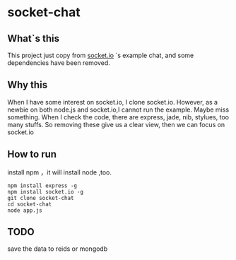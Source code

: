 # socket-chat


## What`s this
This project just copy from
[socket.io](https://github.com/LearnBoost/socket.io) `s example
chat, and some dependencies have been removed.

## Why this

When I have some interest on socket.io, I  clone socket.io. However,
as a newbie on both node.js and socket.io,I cannot run the example.
Maybe miss something. When I check the code, there are express, jade,
nib, stylues, too many stuffs. So removing these give us a clear view,
then we can focus on socket.io

## How to run

install npm ，it will install node ,too.

    npm install express -g
    npm install socket.io -g
    git clone socket-chat
    cd socket-chat
    node app.js

## TODO

save the data to reids or mongodb

